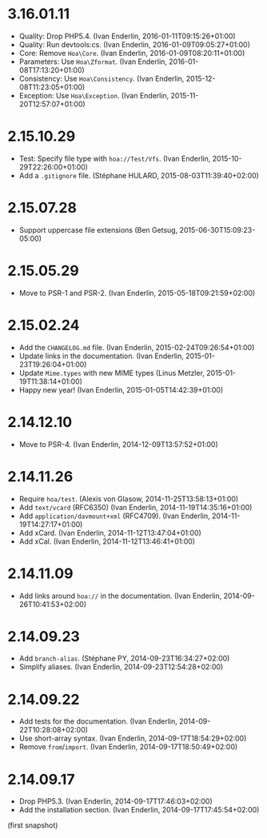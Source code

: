 # 3.16.01.11

  * Quality: Drop PHP5.4. (Ivan Enderlin, 2016-01-11T09:15:26+01:00)
  * Quality: Run devtools:cs. (Ivan Enderlin, 2016-01-09T09:05:27+01:00)
  * Core: Remove `Hoa\Core`. (Ivan Enderlin, 2016-01-09T08:20:11+01:00)
  * Parameters: Use `Hoa\Zformat`. (Ivan Enderlin, 2016-01-08T17:13:20+01:00)
  * Consistency: Use `Hoa\Consistency`. (Ivan Enderlin, 2015-12-08T11:23:05+01:00)
  * Exception: Use `Hoa\Exception`. (Ivan Enderlin, 2015-11-20T12:57:07+01:00)

# 2.15.10.29

  * Test: Specify file type with `hoa://Test/Vfs`. (Ivan Enderlin, 2015-10-29T22:26:00+01:00)
  * Add a `.gitignore` file. (Stéphane HULARD, 2015-08-03T11:39:40+02:00)

# 2.15.07.28

  * Support uppercase file extensions (Ben Getsug, 2015-06-30T15:09:23-05:00)

# 2.15.05.29

  * Move to PSR-1 and PSR-2. (Ivan Enderlin, 2015-05-18T09:21:59+02:00)

# 2.15.02.24

  * Add the `CHANGELOG.md` file. (Ivan Enderlin, 2015-02-24T09:26:54+01:00)
  * Update links in the documentation. (Ivan Enderlin, 2015-01-23T19:26:04+01:00)
  * Update `Mime.types` with new MIME types (Linus Metzler, 2015-01-19T11:38:14+01:00)
  * Happy new year! (Ivan Enderlin, 2015-01-05T14:42:39+01:00)

# 2.14.12.10

  * Move to PSR-4. (Ivan Enderlin, 2014-12-09T13:57:52+01:00)

# 2.14.11.26

  * Require `hoa/test`. (Alexis von Glasow, 2014-11-25T13:58:13+01:00)
  * Add `text/vcard` (RFC6350) (Ivan Enderlin, 2014-11-19T14:35:16+01:00)
  * Add `application/davmount+xml` (RFC4709). (Ivan Enderlin, 2014-11-19T14:27:17+01:00)
  * Add xCard. (Ivan Enderlin, 2014-11-12T13:47:04+01:00)
  * Add xCal. (Ivan Enderlin, 2014-11-12T13:46:41+01:00)

# 2.14.11.09

  * Add links around `hoa://` in the documentation. (Ivan Enderlin, 2014-09-26T10:41:53+02:00)

# 2.14.09.23

  * Add `branch-alias`. (Stéphane PY, 2014-09-23T16:34:27+02:00)
  * Simplify aliases. (Ivan Enderlin, 2014-09-23T12:54:28+02:00)

# 2.14.09.22

  * Add tests for the documentation. (Ivan Enderlin, 2014-09-22T10:28:08+02:00)
  * Use short-array syntax. (Ivan Enderlin, 2014-09-17T18:54:29+02:00)
  * Remove `from`/`import`. (Ivan Enderlin, 2014-09-17T18:50:49+02:00)

# 2.14.09.17

  * Drop PHP5.3. (Ivan Enderlin, 2014-09-17T17:46:03+02:00)
  * Add the installation section. (Ivan Enderlin, 2014-09-17T17:45:54+02:00)

(first snapshot)
